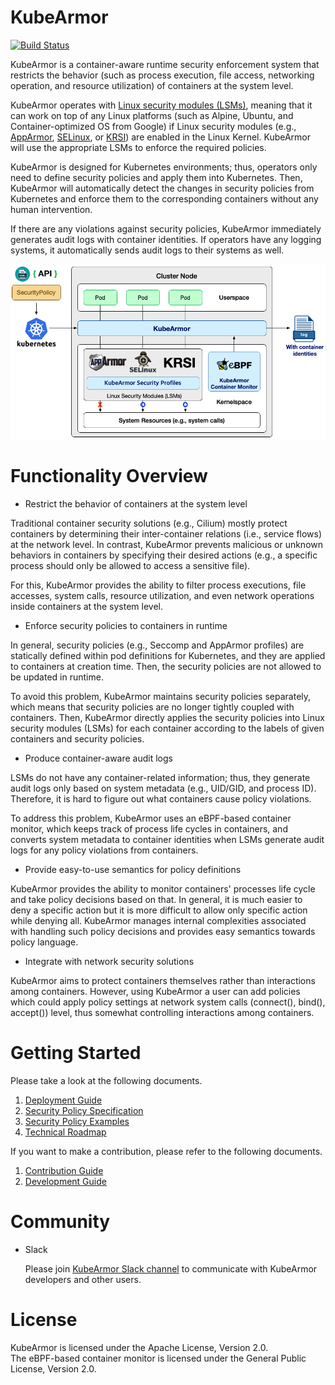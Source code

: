 # KubeArmor

[![Build Status](https://travis-ci.com/accuknox/KubeArmor.svg?branch=master)](https://travis-ci.org/accuknox/KubeArmor)

KubeArmor is a container-aware runtime security enforcement system that restricts the behavior (such as process execution, file access, networking operation, and resource utilization) of containers at the system level.

KubeArmor operates with [Linux security modules (LSMs)](https://en.wikipedia.org/wiki/Linux_Security_Modules), meaning that it can work on top of any Linux platforms (such as Alpine, Ubuntu, and Container-optimized OS from Google) if Linux security modules (e.g., [AppArmor](https://en.wikipedia.org/wiki/AppArmor), [SELinux](https://en.wikipedia.org/wiki/Security-Enhanced_Linux), or [KRSI](https://lwn.net/Articles/808048/)) are enabled in the Linux Kernel. KubeArmor will use the appropriate LSMs to enforce the required policies.

KubeArmor is designed for Kubernetes environments; thus, operators only need to define security policies and apply them into Kubernetes. Then, KubeArmor will automatically detect the changes in security policies from Kubernetes and enforce them to the corresponding containers without any human intervention.

If there are any violations against security policies, KubeArmor immediately generates audit logs with container identities. If operators have any logging systems, it automatically sends audit logs to their systems as well.

<center><img src=./documentation/resources/kubearmor_overview.png></center>

# Functionality Overview

* Restrict the behavior of containers at the system level

Traditional container security solutions (e.g., Cilium) mostly protect containers by determining their inter-container relations (i.e., service flows) at the network level. In contrast, KubeArmor prevents malicious or unknown behaviors in containers by specifying their desired actions (e.g., a specific process should only be allowed to access a sensitive file).

For this, KubeArmor provides the ability to filter process executions, file accesses, system calls, resource utilization, and even network operations inside containers at the system level.

* Enforce security policies to containers in runtime

In general, security policies (e.g., Seccomp and AppArmor profiles) are statically defined within pod definitions for Kubernetes, and they are applied to containers at creation time. Then, the security policies are not allowed to be updated in runtime.

To avoid this problem, KubeArmor maintains security policies separately, which means that security policies are no longer tightly coupled with containers. Then, KubeArmor directly applies the security policies into Linux security modules (LSMs) for each container according to the labels of given containers and security policies. 

* Produce container-aware audit logs

LSMs do not have any container-related information; thus, they generate audit logs only based on system metadata (e.g., UID/GID, and process ID). Therefore, it is hard to figure out what containers cause policy violations.

To address this problem, KubeArmor uses an eBPF-based container monitor, which keeps track of process life cycles in containers, and converts system metadata to container identities when LSMs generate audit logs for any policy violations from containers.

* Provide easy-to-use semantics for policy definitions

KubeArmor provides the ability to monitor containers' processes life cycle and take policy decisions based on that. In general, it is much easier to deny a specific action but it is more difficult to allow only specific action while denying all. KubeArmor manages internal complexities associated with handling such policy decisions and provides easy semantics towards policy language.

* Integrate with network security solutions

KubeArmor aims to protect containers themselves rather than interactions among containers. However, using KubeArmor a user can add policies which could apply policy settings at network system calls (connect(), bind(), accept()) level, thus somewhat controlling interactions among containers.

# Getting Started

Please take a look at the following documents.

1. [Deployment Guide](./documentation/deployment_guide.md)
2. [Security Policy Specification](./documentation/security_policy_specification.md)
3. [Security Policy Examples](./documentation/security_policy_examples.md)
4. [Technical Roadmap](./documentation/technical_roadmap.md)

If you want to make a contribution, please refer to the following documents.

1. [Contribution Guide](./documentation/contribution_guide.md)
2. [Development Guide](./documentation/development_guide.md)

# Community

* Slack

  Please join [KubeArmor Slack channel](https://kubearmor.herokuapp.com) to communicate with KubeArmor developers and other users.

# License

KubeArmor is licensed under the Apache License, Version 2.0.  
The eBPF-based container monitor is licensed under the General Public License, Version 2.0.
